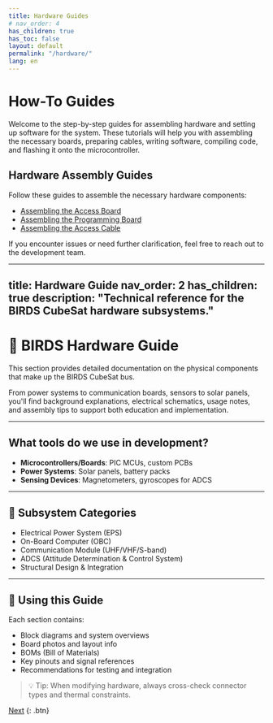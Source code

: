 ```yaml
---
title: Hardware Guides
# nav_order: 4
has_children: true
has_toc: false
layout: default
permalink: "/hardware/"
lang: en
---
```


# How-To Guides 

Welcome to the step-by-step guides for assembling hardware and setting up software for the system. These tutorials will help you with assembling the necessary boards, preparing cables, writing software, compiling code, and flashing it onto the microcontroller.

## Hardware Assembly Guides

Follow these guides to assemble the necessary hardware components:

- [Assembling the Access Board]({{site.url}}/how-tos/assemble_access_board.html)  
- [Assembling the Programming Board]({{site.url}}/how-tos/assemble_programming_board.html)  
- [Assembling the Access Cable]({{site.url}}/how-tos/assemble_access_cable.html)  

If you encounter issues or need further clarification, feel free to reach out to the development team.  

---
title: Hardware Guide
nav_order: 2
has_children: true
description: "Technical reference for the BIRDS CubeSat hardware subsystems."
---

# 🔩 BIRDS Hardware Guide

This section provides detailed documentation on the physical components that make up the BIRDS CubeSat bus.

From power systems to communication boards, sensors to solar panels, you'll find background explanations, electrical schematics, usage notes, and assembly tips to support both education and implementation.

---

## What tools do we use in development?
   - **Microcontrollers/Boards**: PIC MCUs, custom PCBs
   - **Power Systems**: Solar panels, battery packs
   - **Sensing Devices**: Magnetometers, gyroscopes for ADCS

---

## 🧱 Subsystem Categories

- Electrical Power System (EPS)
- On-Board Computer (OBC)
- Communication Module (UHF/VHF/S-band)
- ADCS (Attitude Determination & Control System)
- Structural Design & Integration

---

## 📎 Using this Guide

Each section contains:
- Block diagrams and system overviews
- Board photos and layout info
- BOMs (Bill of Materials)
- Key pinouts and signal references
- Recommendations for testing and integration

> 💡 Tip: When modifying hardware, always cross-check connector types and thermal constraints.

[Next]({{site.url}}/how-tos/flash_microcontroller.html)  {: .btn}
